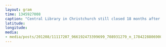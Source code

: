 ```yaml
---
layout: gram
time: 1345927008
caption: "Central Library in Christchurch still closed 18 months after the earthquake."
latitude: 
longitude: 
media:
- media/posts/201208/11117207_966192473399699_708931279_n_17842288069000351.jpg
---
```

